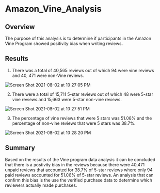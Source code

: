 # Amazon_Vine_Analysis

## Overview

The purpose of this analysis is to determine if participants in the Amazon Vine Program showed positivity bias when writing reviews.

## Results

1. There was a total of 40,565 reviews out of which 94 were vine reviews and 40, 471 were non-Vine reviews. 

![Screen Shot 2021-08-02 at 10 27 05 PM](https://user-images.githubusercontent.com/81889167/127948351-52847f1d-1478-422a-92af-43de82ebeae4.png)

2. There were a total of 15,711 5-star reviews out of which 48 were 5-star vine reviews and 15,663 were 5-star non-vine reviews. 

![Screen Shot 2021-08-02 at 10 27 51 PM](https://user-images.githubusercontent.com/81889167/127948689-98795d71-a7af-43eb-a876-e28c711e0ef8.png)

3. The percentage of vine reviews that were 5 stars was 51.06% and the percentage of non-vine reviews that were 5 stars was 38.7%.

![Screen Shot 2021-08-02 at 10 28 20 PM](https://user-images.githubusercontent.com/81889167/127948518-7be64b74-a913-4cdd-a8a4-0b532e7182fc.png)

## Summary

Based on the results of the Vine program data analysis it can be concluded that there is a postivity bias in the reviews because there were 40,471 unpaid reviews that accounted for 38.7% of 5-star reviews where only 94 paid reviews accounted for 51.06% of 5-star reviews. An analysis that can confirm this bias is the use the verified purchase data to determine which reviewers actually made purchases. 
